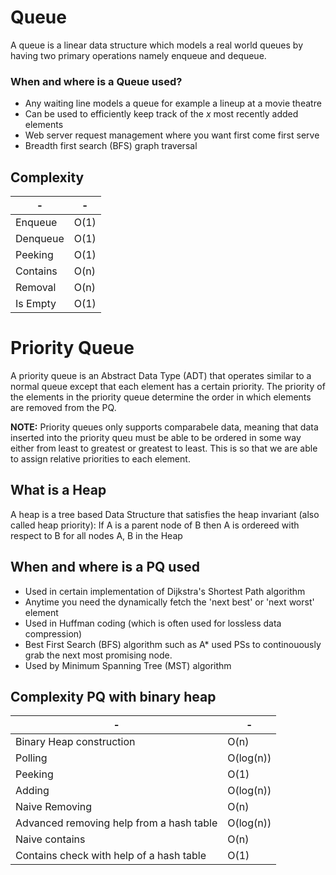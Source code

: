 ﻿# Queue
 
A queue is a linear data structure which models a real world queues by having two primary operations namely enqueue and dequeue.

### When and where is a Queue used?
- Any waiting line models a queue for example a lineup at a movie theatre
- Can be used to efficiently keep track  of the *x* most recently added elements
- Web server request management where you want first come first serve
- Breadth first search (BFS) graph traversal 

## Complexity

| - | - |
| - | - |
| Enqueue | O(1) |
| Denqueue | O(1) |
| Peeking | O(1) |
| Contains | O(n) |
| Removal | O(n) |
| Is Empty | O(1) |

# Priority Queue
A priority queue is an Abstract Data Type (ADT) that operates similar to a normal queue except that each element has a certain priority. The priority of the elements in the priority queue determine the order in which elements are removed from the PQ.

**NOTE:** Priority queues only supports comparabele data, meaning that data inserted into the priority queu must be able to be ordered in some way either from least to greatest or greatest to least. This is so that we are able to assign relative priorities to each element.

## What is a Heap
A heap is a tree based Data Structure that satisfies the heap invariant (also called heap priority): If A is a parent node of B then A is ordereed with respect to B for all nodes A, B in the Heap

## When and where is a PQ used
- Used in certain implementation of Dijkstra's Shortest Path algorithm
- Anytime you need the dynamically fetch the 'next best' or 'next worst' element
- Used in Huffman coding (which is often used for lossless data compression)
- Best First Search (BFS) algorithm such as A* used PSs to continouously grab the next most promising node.
- Used by Minimum Spanning Tree (MST) algorithm

## Complexity PQ with binary heap
| - | - |
| - | - |
| Binary Heap construction | O(n) |
| Polling | O(log(n)) |
| Peeking | O(1) |
| Adding | O(log(n)) |
| Naive Removing | O(n) |
| Advanced removing help from a hash table | O(log(n)) |
| Naive contains | O(n) |
| Contains check with help of a hash table | O(1) |

